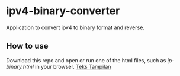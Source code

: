 # ipv4-binary-converter
Application to convert ipv4 to binary format and reverse.

## How to use
Download this repo and open or run one of the html files, such as *ip-binary.html* in your browser.
[Teks Tampilan](/ip-binary.html)
